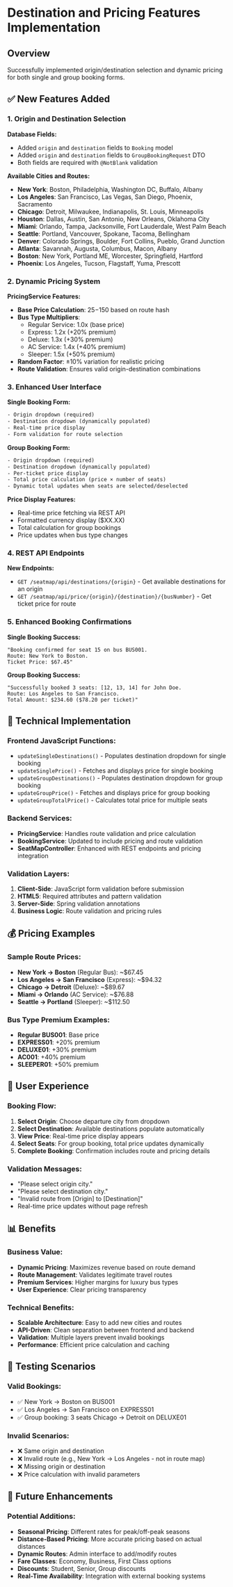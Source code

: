 # Destination and Pricing Features Implementation

## Overview
Successfully implemented origin/destination selection and dynamic pricing for both single and group booking forms.

## ✅ **New Features Added**

### 1. **Origin and Destination Selection**

**Database Fields:**
- Added `origin` and `destination` fields to `Booking` model
- Added `origin` and `destination` fields to `GroupBookingRequest` DTO
- Both fields are required with `@NotBlank` validation

**Available Cities and Routes:**
- **New York**: Boston, Philadelphia, Washington DC, Buffalo, Albany
- **Los Angeles**: San Francisco, Las Vegas, San Diego, Phoenix, Sacramento
- **Chicago**: Detroit, Milwaukee, Indianapolis, St. Louis, Minneapolis
- **Houston**: Dallas, Austin, San Antonio, New Orleans, Oklahoma City
- **Miami**: Orlando, Tampa, Jacksonville, Fort Lauderdale, West Palm Beach
- **Seattle**: Portland, Vancouver, Spokane, Tacoma, Bellingham
- **Denver**: Colorado Springs, Boulder, Fort Collins, Pueblo, Grand Junction
- **Atlanta**: Savannah, Augusta, Columbus, Macon, Albany
- **Boston**: New York, Portland ME, Worcester, Springfield, Hartford
- **Phoenix**: Los Angeles, Tucson, Flagstaff, Yuma, Prescott

### 2. **Dynamic Pricing System**

**PricingService Features:**
- **Base Price Calculation**: $25-$150 based on route hash
- **Bus Type Multipliers**:
  - Regular Service: 1.0x (base price)
  - Express: 1.2x (+20% premium)
  - Deluxe: 1.3x (+30% premium)
  - AC Service: 1.4x (+40% premium)
  - Sleeper: 1.5x (+50% premium)
- **Random Factor**: ±10% variation for realistic pricing
- **Route Validation**: Ensures valid origin-destination combinations

### 3. **Enhanced User Interface**

**Single Booking Form:**
```html
- Origin dropdown (required)
- Destination dropdown (dynamically populated)
- Real-time price display
- Form validation for route selection
```

**Group Booking Form:**
```html
- Origin dropdown (required)
- Destination dropdown (dynamically populated)
- Per-ticket price display
- Total price calculation (price × number of seats)
- Dynamic total updates when seats are selected/deselected
```

**Price Display Features:**
- Real-time price fetching via REST API
- Formatted currency display ($XX.XX)
- Total calculation for group bookings
- Price updates when bus type changes

### 4. **REST API Endpoints**

**New Endpoints:**
- `GET /seatmap/api/destinations/{origin}` - Get available destinations for an origin
- `GET /seatmap/api/price/{origin}/{destination}/{busNumber}` - Get ticket price for route

### 5. **Enhanced Booking Confirmations**

**Single Booking Success:**
```
"Booking confirmed for seat 15 on bus BUS001. 
Route: New York to Boston. 
Ticket Price: $67.45"
```

**Group Booking Success:**
```
"Successfully booked 3 seats: [12, 13, 14] for John Doe. 
Route: Los Angeles to San Francisco. 
Total Amount: $234.60 ($78.20 per ticket)"
```

## 🔧 **Technical Implementation**

### Frontend JavaScript Functions:
- `updateSingleDestinations()` - Populates destination dropdown for single booking
- `updateSinglePrice()` - Fetches and displays price for single booking
- `updateGroupDestinations()` - Populates destination dropdown for group booking
- `updateGroupPrice()` - Fetches and displays price for group booking
- `updateGroupTotalPrice()` - Calculates total price for multiple seats

### Backend Services:
- **PricingService**: Handles route validation and price calculation
- **BookingService**: Updated to include pricing and route validation
- **SeatMapController**: Enhanced with REST endpoints and pricing integration

### Validation Layers:
1. **Client-Side**: JavaScript form validation before submission
2. **HTML5**: Required attributes and pattern validation
3. **Server-Side**: Spring validation annotations
4. **Business Logic**: Route validation and pricing rules

## 💰 **Pricing Examples**

### Sample Route Prices:
- **New York → Boston** (Regular Bus): ~$67.45
- **Los Angeles → San Francisco** (Express): ~$94.32
- **Chicago → Detroit** (Deluxe): ~$89.67
- **Miami → Orlando** (AC Service): ~$76.88
- **Seattle → Portland** (Sleeper): ~$112.50

### Bus Type Premium Examples:
- **Regular BUS001**: Base price
- **EXPRESS01**: +20% premium
- **DELUXE01**: +30% premium
- **AC001**: +40% premium
- **SLEEPER01**: +50% premium

## 🎯 **User Experience**

### Booking Flow:
1. **Select Origin**: Choose departure city from dropdown
2. **Select Destination**: Available destinations populate automatically
3. **View Price**: Real-time price display appears
4. **Select Seats**: For group booking, total price updates dynamically
5. **Complete Booking**: Confirmation includes route and pricing details

### Validation Messages:
- "Please select origin city."
- "Please select destination city."
- "Invalid route from [Origin] to [Destination]"
- Real-time price updates without page refresh

## 📊 **Benefits**

### Business Value:
- **Dynamic Pricing**: Maximizes revenue based on route demand
- **Route Management**: Validates legitimate travel routes
- **Premium Services**: Higher margins for luxury bus types
- **User Experience**: Clear pricing transparency

### Technical Benefits:
- **Scalable Architecture**: Easy to add new cities and routes
- **API-Driven**: Clean separation between frontend and backend
- **Validation**: Multiple layers prevent invalid bookings
- **Performance**: Efficient price calculation and caching

## 🧪 **Testing Scenarios**

### Valid Bookings:
- ✅ New York → Boston on BUS001
- ✅ Los Angeles → San Francisco on EXPRESS01
- ✅ Group booking: 3 seats Chicago → Detroit on DELUXE01

### Invalid Scenarios:
- ❌ Same origin and destination
- ❌ Invalid route (e.g., New York → Los Angeles - not in route map)
- ❌ Missing origin or destination
- ❌ Price calculation with invalid parameters

## 🚀 **Future Enhancements**

### Potential Additions:
- **Seasonal Pricing**: Different rates for peak/off-peak seasons
- **Distance-Based Pricing**: More accurate pricing based on actual distances
- **Dynamic Routes**: Admin interface to add/modify routes
- **Fare Classes**: Economy, Business, First Class options
- **Discounts**: Student, Senior, Group discounts
- **Real-Time Availability**: Integration with external booking systems
